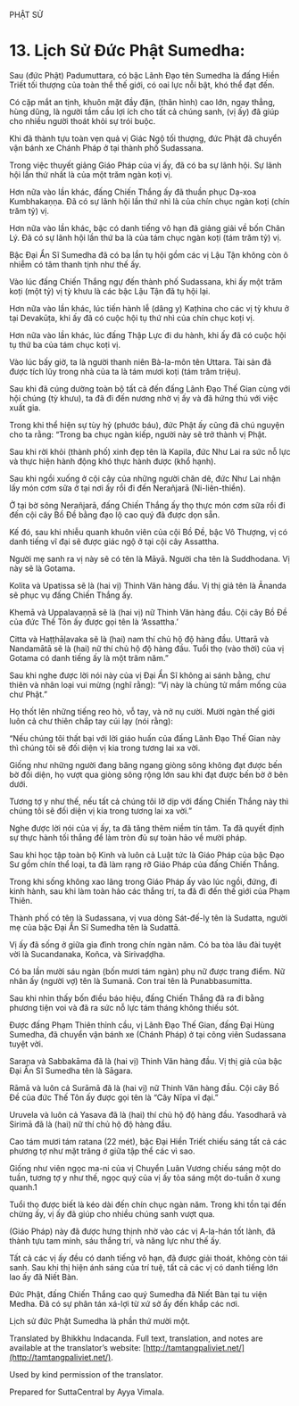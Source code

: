  

PHẬT SỬ

# 13\. Lịch Sử Đức Phật Sumedha:

Sau (đức Phật) Padumuttara, có bậc Lãnh Đạo tên Sumedha là đấng Hiền Triết tối thượng của toàn thể thế giới, có oai lực nỗi bật, khó thể đạt đến.

Có cặp mắt an tịnh, khuôn mặt đầy đặn, (thân hình) cao lớn, ngay thẳng, hùng dũng, là người tầm cầu lợi ích cho tất cả chúng sanh, (vị ấy) đã giúp cho nhiều người thoát khỏi sự trói buộc.

Khi đã thành tựu toàn vẹn quả vị Giác Ngộ tối thượng, đức Phật đã chuyển vận bánh xe Chánh Pháp ở tại thành phố Sudassana.

Trong việc thuyết giảng Giáo Pháp của vị ấy, đã có ba sự lãnh hội. Sự lãnh hội lần thứ nhất là của một trăm ngàn koṭi vị.

Hơn nữa vào lần khác, đấng Chiến Thắng ấy đã thuần phục Dạ-xoa Kumbhakaṇṇa. Đã có sự lãnh hội lần thứ nhì là của chín chục ngàn koṭi (chín trăm tỷ) vị.

Hơn nữa vào lần khác, bậc có danh tiếng vô hạn đã giảng giải về bốn Chân Lý. Đã có sự lãnh hội lần thứ ba là của tám chục ngàn koṭi (tám trăm tỷ) vị.

Bậc Đại Ẩn Sĩ Sumedha đã có ba lần tụ hội gồm các vị Lậu Tận không còn ô nhiễm có tâm thanh tịnh như thế ấy.

Vào lúc đấng Chiến Thắng ngự đến thành phố Sudassana, khi ấy một trăm koṭi (một tỷ) vị tỳ khưu là các bậc Lậu Tận đã tụ hội lại.

Hơn nữa vào lần khác, lúc tiến hành lễ (dâng y) Kaṭhina cho các vị tỳ khưu ở tại Devakūṭa, khi ấy đã có cuộc hội tụ thứ nhì của chín chục koṭi vị.

Hơn nữa vào lần khác, lúc đấng Thập Lực đi du hành, khi ấy đã có cuộc hội tụ thứ ba của tám chục koṭi vị.

Vào lúc bấy giờ, ta là người thanh niên Bà-la-môn tên Uttara. Tài sản đã được tích lũy trong nhà của ta là tám mươi koṭi (tám trăm triệu).

Sau khi đã cúng dường toàn bộ tất cả đến đấng Lãnh Đạo Thế Gian cùng với hội chúng (tỳ khưu), ta đã đi đến nương nhờ vị ấy và đã hứng thú với việc xuất gia.

Trong khi thể hiện sự tùy hỷ (phước báu), đức Phật ấy cũng đã chú nguyện cho ta rằng: “Trong ba chục ngàn kiếp, người này sẽ trở thành vị Phật.

Sau khi rời khỏi (thành phố) xinh đẹp tên là Kapila, đức Như Lai ra sức nỗ lực và thực hiện hành động khó thực hành được (khổ hạnh).

Sau khi ngồi xuống ở cội cây của những người chăn dê, đức Như Lai nhận lấy món cơm sữa ở tại nơi ấy rồi đi đến Nerañjarā (Ni-liên-thiền).

Ở tại bờ sông Nerañjarā, đấng Chiến Thắng ấy thọ thực món cơm sữa rồi đi đến cội cây Bồ Đề bằng đạo lộ cao quý đã được dọn sẵn.

Kế đó, sau khi nhiễu quanh khuôn viên của cội Bồ Đề, bậc Vô Thượng, vị có danh tiếng vĩ đại sẽ được giác ngộ ở tại cội cây Assattha.

Người mẹ sanh ra vị này sẽ có tên là Māyā. Người cha tên là Suddhodana. Vị này sẽ là Gotama.

Kolita và Upatissa sẽ là (hai vị) Thinh Văn hàng đầu. Vị thị giả tên là Ānanda sẽ phục vụ đấng Chiến Thắng ấy.

Khemā và Uppalavaṇṇā sẽ là (hai vị) nữ Thinh Văn hàng đầu. Cội cây Bồ Đề của đức Thế Tôn ấy được gọi tên là ‘Assattha.’

Citta và Haṭṭhāḷavaka sẽ là (hai) nam thí chủ hộ độ hàng đầu. Uttarā và Nandamātā sẽ là (hai) nữ thí chủ hộ độ hàng đầu. Tuổi thọ (vào thời) của vị Gotama có danh tiếng ấy là một trăm năm.”

Sau khi nghe được lời nói này của vị Đại Ẩn Sĩ không ai sánh bằng, chư thiên và nhân loại vui mừng (nghĩ rằng): “Vị này là chủng tử mầm mống của chư Phật.”

Họ thốt lên những tiếng reo hò, vỗ tay, và nở nụ cười. Mười ngàn thế giới luôn cả chư thiên chắp tay cúi lạy (nói rằng):

“Nếu chúng tôi thất bại với lời giáo huấn của đấng Lãnh Đạo Thế Gian này thì chúng tôi sẽ đối diện vị kia trong tương lai xa vời.

Giống như những người đang băng ngang giòng sông không đạt được bến bờ đối diện, họ vượt qua giòng sông rộng lớn sau khi đạt được bến bờ ở bên dưới.

Tương tợ y như thế, nếu tất cả chúng tôi lỡ dịp với đấng Chiến Thắng này thì chúng tôi sẽ đối diện vị kia trong tương lai xa vời.”

Nghe được lời nói của vị ấy, ta đã tăng thêm niềm tín tâm. Ta đã quyết định sự thực hành tối thắng để làm tròn đủ sự toàn hảo về mười pháp.

Sau khi học tập toàn bộ Kinh và luôn cả Luật tức là Giáo Pháp của bậc Đạo Sư gồm chín thể loại, ta đã làm rạng rỡ Giáo Pháp của đấng Chiến Thắng.

Trong khi sống không xao lãng trong Giáo Pháp ấy vào lúc ngồi, đứng, đi kinh hành, sau khi làm toàn hảo các thắng trí, ta đã đi đến thế giới của Phạm Thiên.

Thành phố có tên là Sudassana, vị vua dòng Sát-đế-lỵ tên là Sudatta, người mẹ của bậc Đại Ẩn Sĩ Sumedha tên là Sudattā.

Vị ấy đã sống ở giữa gia đình trong chín ngàn năm. Có ba tòa lâu đài tuyệt vời là Sucandanaka, Koñca, và Sirivaḍḍha.

Có ba lần mười sáu ngàn (bốn mươi tám ngàn) phụ nữ được trang điểm. Nữ nhân ấy (người vợ) tên là Sumanā. Con trai tên là Punabbasumitta.

Sau khi nhìn thấy bốn điều báo hiệu, đấng Chiến Thắng đã ra đi bằng phương tiện voi và đã ra sức nỗ lực tám tháng không thiếu sót.

Được đấng Phạm Thiên thỉnh cầu, vị Lãnh Đạo Thế Gian, đấng Đại Hùng Sumedha, đã chuyển vận bánh xe (Chánh Pháp) ở tại công viên Sudassana tuyệt vời.

Saraṇa và Sabbakāma đã là (hai vị) Thinh Văn hàng đầu. Vị thị giả của bậc Đại Ẩn Sĩ Sumedha tên là Sāgara.

Rāmā và luôn cả Surāmā đã là (hai vị) nữ Thinh Văn hàng đầu. Cội cây Bồ Đề của đức Thế Tôn ấy được gọi tên là “Cây Nīpa vĩ đại.”

Uruvela và luôn cả Yasava đã là (hai) thí chủ hộ độ hàng đầu. Yasodharā và Sirimā đã là (hai) nữ thí chủ hộ độ hàng đầu.

Cao tám mươi tám ratana (22 mét), bậc Đại Hiền Triết chiếu sáng tất cả các phương tợ như mặt trăng ở giữa tập thể các vì sao.

Giống như viên ngọc ma-ni của vị Chuyển Luân Vương chiếu sáng một do tuần, tương tợ y như thế, ngọc quý của vị ấy tỏa sáng một do-tuần ở xung quanh.1

Tuổi thọ được biết là kéo dài đến chín chục ngàn năm. Trong khi tồn tại đến chừng ấy, vị ấy đã giúp cho nhiều chúng sanh vượt qua.

(Giáo Pháp) này đã được hưng thịnh nhờ vào các vị A-la-hán tốt lành, đã thành tựu tam minh, sáu thắng trí, và năng lực như thế ấy.

Tất cả các vị ấy đều có danh tiếng vô hạn, đã được giải thoát, không còn tái sanh. Sau khi thị hiện ánh sáng của trí tuệ, tất cả các vị có danh tiếng lớn lao ấy đã Niết Bàn.

Đức Phật, đấng Chiến Thắng cao quý Sumedha đã Niết Bàn tại tu viện Medha. Đã có sự phân tán xá-lợi từ xứ sở ấy đến khắp các nơi.

Lịch sử đức Phật Sumedha là phần thứ mười một.

Translated by Bhikkhu Indacanda. Full text, translation, and notes are available at the translator’s website: [http://tamtangpaliviet.net/](http://tamtangpaliviet.net/).

Used by kind permission of the translator.

Prepared for SuttaCentral by Ayya Vimala.